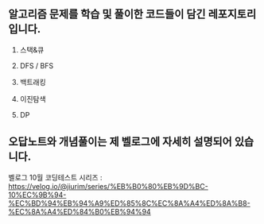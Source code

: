 ## 알고리즘 문제를 학습 및 풀이한 코드들이 담긴 레포지토리 입니다.

1. 스택&큐

2. DFS / BFS

3. 백트래킹

4. 이진탐색
  
5. DP
   
## 오답노트와 개념풀이는 제 벨로그에 자세히 설명되어 있습니다.

벨로그 10월 코딩테스트 시리즈 : 
https://velog.io/@jiurim/series/%EB%B0%80%EB%9D%BC-10%EC%9B%94-%EC%BD%94%EB%94%A9%ED%85%8C%EC%8A%A4%ED%8A%B8-%EC%8A%A4%ED%84%B0%EB%94%94
